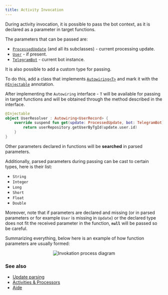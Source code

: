 ```yaml
---
title: Activity Invocation
---
```


During activity invocation, it is possible to pass the bot context, as it is declared as a parameter in target functions. 

The parameters that can be passed are: 

* [`ProcessedUpdate`](https://vendelieu.github.io/telegram-bot/telegram-bot/eu.vendeli.tgbot.types.component/-processed-update/index.html) (and all its subclasses) - current processing update.
* [`User`](https://vendelieu.github.io/telegram-bot/telegram-bot/eu.vendeli.tgbot.types/-user/index.html) - if present.
* [`TelegramBot`](https://vendelieu.github.io/telegram-bot/telegram-bot/eu.vendeli.tgbot/-telegram-bot/index.html) - current bot instance. 

It is also possible to add a custom type for passing. 

To do this, add a class that implements [`Autowiring<T>`](https://vendelieu.github.io/telegram-bot/telegram-bot/eu.vendeli.tgbot.interfaces.marker/-autowiring/index.html) and mark it with the [`@Injectable`](https://vendelieu.github.io/telegram-bot/telegram-bot/eu.vendeli.tgbot.annotations/-injectable/index.html) annotation. 

After implementing the `Autowiring` interface - `T` will be available for passing in target functions and will be obtained through the method described in the interface. 

```kotlin
@Injectable
object UserResolver : Autowiring<UserRecord> {
    override suspend fun get(update: ProcessedUpdate, bot: TelegramBot): UserRecord? {
        return userRepository.getUserByTgId(update.user.id)
    }
}
```


Other parameters declared in functions will be **searched** in parsed parameters. 

Additionally, parsed parameters during passing can be cast to certain types, here is their list: 

- `String`
- `Integer`
- `Long`
- `Short`
- `Float`
- `Double`

Moreover, note that if parameters are declared and missing (or in parsed parameters or for example `User` is missing in `Update`) or the declared type does not fit the received parameter in the function, **`null`** will be passed so be careful.

Summarizing everything, below here is an example of how function parameters are usually formed:

<p align="center">
  <img src="https://github.com/vendelieu/telegram-bot/assets/3987067/3c1d7830-8e5d-45fb-82bb-ac63f08c3782" alt="Invokation process diagram" />
</p>

### See also

* [Update parsing](Update-parsing.md)
* [Activities & Processors](Activites-and-Processors.md)
* [Aide](Aide.md)